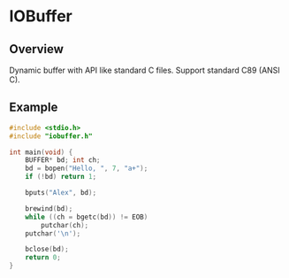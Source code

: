 # IOBuffer

## Overview

Dynamic buffer with API like standard C files. Support standard C89 (ANSI C).

## Example

``` c
#include <stdio.h>
#include "iobuffer.h"

int main(void) {
    BUFFER* bd; int ch;
    bd = bopen("Hello, ", 7, "a+");
    if (!bd) return 1;

    bputs("Alex", bd);

    brewind(bd);
    while ((ch = bgetc(bd)) != EOB)
        putchar(ch);
    putchar('\n');

    bclose(bd);
    return 0;
}
```